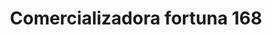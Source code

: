 ---
title: "Comercializadora fortuna 168"
url: /puerto-la-cruz/comercializadora-fortuna-168/
shop: tienda rural
---